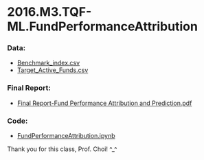 # 2016.M3.TQF-ML.FundPerformanceAttribution
### Data:
* [Benchmark_index.csv](https://github.com/1501213456/2016.M3.TQF-ML.FundPerformanceAttribution/blob/master/Benchmark_index.csv)
* [Target_Active_Funds.csv](https://github.com/1501213456/2016.M3.TQF-ML.FundPerformanceAttribution/blob/master/Target_Active_Funds.csv)
### Final Report:
* [Final Report-Fund Performance Attribution and Prediction.pdf](https://github.com/1501213456/2016.M3.TQF-ML.FundPerformanceAttribution/blob/master/Final%20Report-Fund%20Performance%20Attribution%20and%20Prediction.pdf)<br>
### Code:
* [FundPerformanceAttribution.ipynb](https://github.com/1501213456/2016.M3.TQF-ML.FundPerformanceAttribution/blob/master/FundPerformanceAttribution.ipynb)

Thank you for this class, Prof. Choi! ^_^
